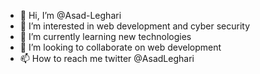 - 👋 Hi, I’m @Asad-Leghari
- 👀 I’m interested in web development and cyber security
- 🌱 I’m currently learning new technologies
- 💞️ I’m looking to collaborate on web development
- 📫 How to reach me twitter @AsadLeghari

<!---
Asad-Leghari/Asad-Leghari is a ✨ special ✨ repository because its `README.md` (this file) appears on your GitHub profile.
You can click the Preview link to take a look at your changes.
--->
